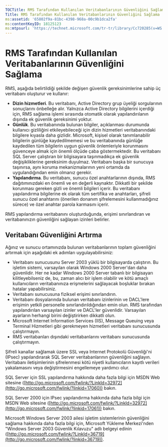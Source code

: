 ```yaml
---
TOCTitle: RMS Tarafından Kullanılan Veritabanlarının Güvenliğini Sağlama
Title: RMS Tarafından Kullanılan Veritabanlarının Güvenliğini Sağlama
ms:assetid: '65802f9a-81bc-4398-968a-00c9b1dca2fa'
ms:contentKeyID: 18125123
ms:mtpsurl: 'https://technet.microsoft.com/tr-tr/library/Cc720285(v=WS.10)'
---
```


RMS Tarafından Kullanılan Veritabanlarının Güvenliğini Sağlama
==============================================================

RMS, aşağıda belirtildiği şekilde değişen güvenlik gereksinimlerine sahip üç veritabanı oluşturur ve kullanır:

-   **Dizin hizmetleri**. Bu veritabanı, Active Directory grup üyeliği sorgularının sonuçlarını önbelleğe alır. Yalnızca Active Directory bilgilerini içerdiği için, RMS sağlama işlemi sırasında otomatik olarak yapılandırılanın dışında ek güvenlik gereksinimi yoktur.
-   **Günlük**. Bu veritabanında bulunan bilgiler, açıklanması durumunda kullanıcı gizliliğini etkileyebileceği için dizin hizmetleri veritabanındaki bilgilere kıyasla daha gizlidir. Microsoft, kişisel olarak tanımlanabilir bilgilerin günlüğe kaydedilmemesi ve bu veritabanında günlüğe kaydedilen tüm bilgilerin uygun güvenlik önlemleriyle korunmasını güvenceye almak için önemli ölçüde çaba göstermektedir. Bu veritabanı SQL Server çalıştıran bir bilgisayara taşınmadıkça ek güvenlik değişikliklerine gereksinim duyulmaz. Veritabanı başka bir sunucuya taşınırsa, aynı koruma mekanizmalarının yeni ortamda da uygulandığından emin olmanız gerekir.
-   **Yapılandırma**. Bu veritabanı, sunucu özel anahtarlarının dışında, RMS dağıtımınızdaki en önemli ve en değerli kaynaktır. Dikkatli bir şekilde korunması gereken gizli ve önemli bilgileri içerir. Bu veritabanı yapılandırma bilgilerine ek olarak tüm sertifika ve anahtarları, şifreli sunucu özel anahtarını (önerilen donanım şifrelemesini kullanmadığınız sürece) ve özel anahtar parola karmasını içerir.

RMS yapılandırma veritabanını oluşturduğunda, erişimi sınırlandıran ve veritabanınızın güvenliğini sağlayan izinleri belirler.

Veritabanı Güvenliğini Artırma
------------------------------

Ağınız ve sunucu ortamınızda bulunan veritabanlarının toplam güvenliğini artırmak için aşağıdaki ek adımları uygulayabilirsiniz:

-   Veritabanı sunucusunu Server 2003 yüklü bir bilgisayarda çalıştırın. Bu işletim sistemi, varsayılan olarak Windows 2000 Server'dan daha güvenlidir. Her ne kadar Windows 2000 Server tabanlı bir bilgisayarı kilitleyebilseniz de, bu, zaman alıcı bir işlem olabilir ve kötü amaçlı kullanıcıların veritabanınıza erişmelerini sağlayacak boşluklar bırakan hatalar yapabilirsiniz.
-   Veritabanı sunucusuna fiziksel erişimi sınırlandırın.
-   Veritabanı dosyalarında bulunan veritabanı izinlerinin ve DACL'lere erişimin yetkili personelle sınırlandırıldığından emin olun. RMS tarafından yapılandırılan varsayılan izinler ve DACL'ler güvenlidir. Varsayılan ayarların herhangi birini değiştirirken dikkatli olun.
-   Microsoft Internet Information Services (IIS), Message Queuing veya Terminal Hizmetleri gibi gerekmeyen hizmetleri veritabanı sunucusunda çalıştırmayın.
-   RMS veritabanları dışındaki veritabanlarını veritabanı sunucusunda çalıştırmayın.

Şifreli kanallar sağlamak üzere SSL veya Internet Protokolü Güvenliği'ni (IPsec) yapılandırarak SQL Server veritabanlarının güvenliğini sağlayın. Veritabanı iletişimlerinin şifrelenmesi kötü niyetli kullanıcıların kayıtlı verileri yakalamasını veya değiştirmesini engellemeye yardımcı olur.

SQL Server için SSL yapılandırma hakkında daha fazla bilgi için MSDN Web sitesine ([http://go.microsoft.com/fwlink/?LinkId=32972](http://go.microsoft.com/fwlink/?linkid=17060)) bakın.

SQL Server 2000 için IPsec yapılandırma hakkında daha fazla bilgi için MSDN Web sitesine ([http://go.microsoft.com/fwlink/?LinkId=32972](http://go.microsoft.com/fwlink/?linkid=17061)) bakın.

Microsoft Windows Server 2003 ailesi işletim sistemlerinin güvenliğini sağlama hakkında daha fazla bilgi için, Microsoft Yükleme Merkezi'nden "Windows Server 2003 Güvenlik Kılavuzu" adlı belgeyi edinin ([http://go.microsoft.com/fwlink/?LinkId=36719](http://go.microsoft.com/fwlink/?linkid=36719)).
